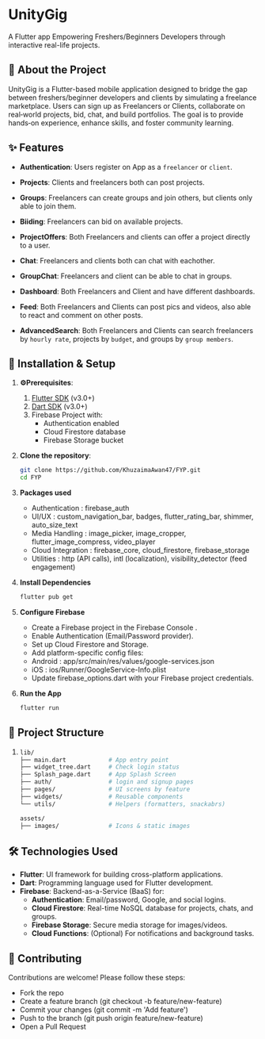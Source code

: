 # UnityGig

A Flutter app Empowering Freshers/Beginners Developers through interactive real-life projects.

## 📖 About the Project

UnityGig is a Flutter-based mobile application designed to bridge the gap between freshers/beginner developers and clients by simulating a freelance marketplace.
Users can sign up as Freelancers or Clients, collaborate on real‑world projects, bid, chat, and build portfolios.
The goal is to provide hands‑on experience, enhance skills, and foster community learning.

## ✨ Features

- **Authentication**: Users register on App as a `freelancer` or `client`.
  
- **Projects**: Clients and freelancers both can post projects.
  
- **Groups**: Freelancers can create groups and join others, but clients only able to join them.
  
- **Biiding**: Freelancers can bid on available projects.
  
- **ProjectOffers**: Both Freelancers and clients can offer a project directly to a user.
  
- **Chat**: Freelancers and clients both can chat with eachother.
  
- **GroupChat**: Freelancers and client can be able to chat in groups.
  
- **Dashboard**: Both Freelancers and Client and have different dashboards.
  
- **Feed**: Both Freelancers and Clients can post pics and videos, also able to react and comment on other posts.
  
- **AdvancedSearch**: Both Freelancers and Clients can search freelancers by `hourly rate`, projects by `budget`, and groups by `group members`.


## 🔧 Installation & Setup

1. **⚙️Prerequisites**:
    1. [Flutter SDK](https://flutter.dev/docs/get-started/install ) (v3.0+)
    2. [Dart SDK](https://dart.dev/get-dart ) (v3.0+)
    3. Firebase Project with:
       - Authentication enabled
       - Cloud Firestore database
       - Firebase Storage bucket

2. **Clone the repository**:
   ```bash
   git clone https://github.com/KhuzaimaAwan47/FYP.git
   cd FYP

3. **Packages used**
    - Authentication : firebase_auth
    -  UI/UX : custom_navigation_bar, badges, flutter_rating_bar, shimmer, auto_size_text
    -  Media Handling : image_picker, image_cropper, flutter_image_compress, video_player
    -  Cloud Integration : firebase_core, cloud_firestore, firebase_storage
    -  Utilities : http (API calls), intl (localization), visibility_detector (feed engagement)

4. **Install Dependencies**
   ```bash
   flutter pub get
   
5. **Configure Firebase**
    - Create a Firebase project in the Firebase Console .
    - Enable Authentication (Email/Password provider).
    - Set up Cloud Firestore and Storage.
    - Add platform-specific config files:
    - Android : app/src/main/res/values/google-services.json
    - iOS : ios/Runner/GoogleService-Info.plist
    - Update firebase_options.dart with your Firebase project credentials.

6. **Run the App**
   ```bash
   flutter run

## 📁 Project Structure
1.    
    ```bash
   lib/
   ├── main.dart            # App entry point
   ├── widget_tree.dart     # Check login status
   ├── Splash_page.dart     # App Splash Screen
   ├── auth/                # login and signup pages
   ├── pages/               # UI screens by feature
   ├── widgets/             # Reusable components              
   └── utils/               # Helpers (formatters, snackabrs)

   assets/
   ├── images/              # Icons & static images

## 🛠️ Technologies Used

- **Flutter**: UI framework for building cross-platform applications.
- **Dart**: Programming language used for Flutter development.
- **Firebase**: Backend-as-a-Service (BaaS) for:
  - **Authentication**: Email/password, Google, and social logins.
  - **Cloud Firestore**: Real-time NoSQL database for projects, chats, and groups.
  - **Firebase Storage**: Secure media storage for images/videos.
  - **Cloud Functions**: (Optional) For notifications and background tasks.

## 🤝 Contributing
Contributions are welcome! Please follow these steps:

- Fork the repo
- Create a feature branch (git checkout -b feature/new-feature)
- Commit your changes (git commit -m 'Add feature')
- Push to the branch (git push origin feature/new-feature)
- Open a Pull Request



    
 
  






